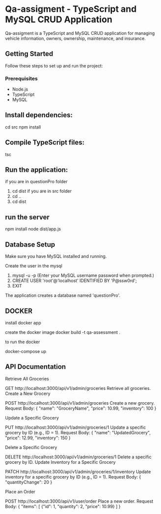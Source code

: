 # Qa-assigment - TypeScript and MySQL CRUD Application

Qa-assigment is a TypeScript and MySQL CRUD application for managing vehicle information, owners, ownership, maintenance, and insurance.

## Getting Started

Follow these steps to set up and run the project:

### Prerequisites

- Node.js
- TypeScript
- MySQL

## Install dependencies:

cd src
npm install


## Compile TypeScript files:

tsc

## Run the application:

if you are in questionPro folder
1. cd dist
if you are in src folder 
1. cd ..
2. cd dist

## run the server
npm install
node dist/app.js

## Database Setup
Make sure you have MySQL installed and running.

Create the user in the mysql
1. mysql -u  -p (Enter your MySQL username password when prompted.)
2. CREATE USER 'root'@'localhost' IDENTIFIED BY 'P@ssw0rd';
3. EXIT


The application creates a database named 'questionPro'.

## DOCKER
 install docker app

 create the docker image 
 docker build -t qa-assessment .

to run the docker

docker-compose up

## API Documentation
Retrieve All Groceries

GET http://localhost:3000/api/v1/admin/groceries
Retrieve all groceries.
Create a New Grocery

POST http://localhost:3000/api/v1/admin/groceries
Create a new grocery.
Request Body:
{
  "name": "GroceryName",
  "price": 10.99,
  "inventory": 100
}


Update a Specific Grocery

PUT http://localhost:3000/api/v1/admin/groceries/1
Update a specific grocery by ID (e.g., ID = 1).
Request Body:
{
  "name": "UpdatedGrocery",
  "price": 12.99,
  "inventory": 150
}

Delete a Specific Grocery

DELETE http://localhost:3000/api/v1/admin/groceries/1
Delete a specific grocery by ID.
Update Inventory for a Specific Grocery

PATCH http://localhost:3000/api/v1/admin/groceries/1/inventory
Update inventory for a specific grocery by ID (e.g., ID = 1).
Request Body:
{
  "quantityChange": 20
}

Place an Order

POST http://localhost:3000/api/v1/user/order
Place a new order.
Request Body:
{
  "items": [
    {"id": 1, "quantity": 2, "price": 10.99}
  ]
}






